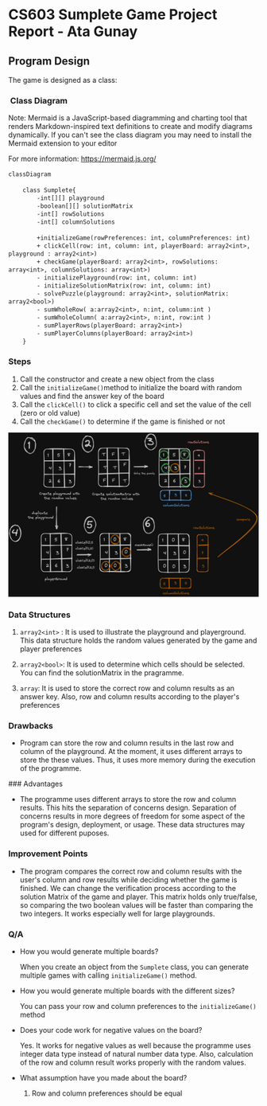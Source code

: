# CS603 Sumplete Game Project Report - Ata Gunay

## Program Design

The game is designed as a class:

###  Class Diagram

Note: Mermaid is a JavaScript-based diagramming and charting tool that renders Markdown-inspired text definitions to create and modify diagrams dynamically. If you can't see the class diagram you may need to install the Mermaid extension to your editor

For more information: https://mermaid.js.org/

```mermaid
classDiagram

    class Sumplete{
        -int[][] playground
        -boolean[][] solutionMatrix
        -int[] rowSolutions
        -int[] columnSolutions

        +initializeGame(rowPreferences: int, columnPreferences: int)
        + clickCell(row: int, column: int, playerBoard: array2<int>, playground : array2<int>)
        + checkGame(playerBoard: array2<int>, rowSolutions: array<int>, columnSolutions: array<int>)
        - initializePlayground(row: int, column: int) 
        - initializeSolutionMatrix(row: int, column: int)
        - solvePuzzle(playground: array2<int>, solutionMatrix: array2<bool>)
        - sumWholeRow( a:array2<int>, n:int, column:int )
        - sumWholeColumn( a:array2<int>, n:int, row:int )
        - sumPlayerRows(playerBoard: array2<int>)
        - sumPlayerColumns(playerBoard: array2<int>) 
    }
```

### Steps

1. Call the constructor and create a new object from the class
2. Call the `initializeGame()`method to initialize the board with random values and find the answer key of the board
3. Call the `clickCell()` to click a specific cell and set the value of the cell (zero or old value)
4. Call the `checkGame()` to determine if the game is finished or not

![alt text](image-1.png)

### Data Structures

1. `array2<int>` : It is used to illustrate the playground and playerground. This data structure holds the random values generated by the game and player preferences

2. `array2<bool>`: It is used to determine which cells should be selected. You can find the solutionMatrix in the pragramme.

3. `array`: It is used to store the correct row and column results as an answer key. Also, row and column results according to the player's preferences

### Drawbacks

* Program can store the row and column results in the last row and column of the playground. At the moment, it uses different arrays to store the these values. Thus, it uses more memory during the execution of the programme.


### Advantages

* The programme uses different arrays to store the row and column results. This hits the separation of concerns design. Separation of concerns results in more degrees of freedom for some aspect of the program's design, deployment, or usage. These data structures may used for different puposes.

### Improvement Points

* The program compares the correct row and column results with the user's column and row results while deciding whether the game is finished. We can change the verification process according to the solution Matrix of the game and player. This matrix holds only true/false, so comparing the two boolean values will be faster than comparing the two integers. It works especially well for large playgrounds. 


### Q/A

* How you would generate multiple boards?

    When you create an object from the `Sumplete` class, you can    generate multiple games with calling `initializeGame()` method.

* How you would generate multiple boards with the different sizes?

    You can pass your row and column preferences to the `initializeGame()` method

* Does your code work for negative values on the board?

    Yes. It works for negative values as well because the programme uses integer data type instead of natural number data type. Also, calculation of the row and column result works properly with the random values.


* What assumption have you made about the board?

    1. Row and column preferences should be equal
